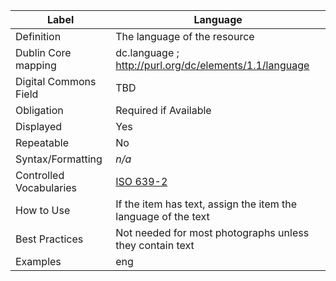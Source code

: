 | Label                   | Language                                                              |
| ----------------------- | --------------------------------------------------------------------- |
| Definition              | The language of the resource                                          |
| Dublin Core mapping     | dc.language ; <http://purl.org/dc/elements/1.1/language>              |
| Digital Commons Field   | TBD                                                                   |
| Obligation              | Required if Available                                                 |
| Displayed               | Yes                                                                   |
| Repeatable              | No                                                                    |
| Syntax/Formatting       | _n/a_                                                                 |
| Controlled Vocabularies | [ISO 639-2](https://www.loc.gov/standards/iso639-2/php/code_list.php) |
| How to Use              | If the item has text, assign the item the language of the text        |
| Best Practices          | Not needed for most photographs unless they contain text              |
| Examples                | eng                                                                   |
